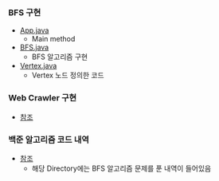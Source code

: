 ### BFS 구현
- <a href="https://github.com/hongjw1991/Java-DataStructure-Algorithm-DesignPattern/tree/master/Algorithm/Problem_Solve/BFS/App.java">App.java</a>
    - Main method
- <a href="https://github.com/hongjw1991/Java-DataStructure-Algorithm-DesignPattern/tree/master/Algorithm/Problem_Solve/BFS/BFS.java">BFS.java</a>
    - BFS 알고리즘 구현
- <a href="https://github.com/hongjw1991/Java-DataStructure-Algorithm-DesignPattern/tree/master/Algorithm/Problem_Solve/BFS/Vertex.java">Vertex.java</a>
    - Vertex 노드 정의한 코드

### Web Crawler 구현
- <a href="https://github.com/hongjw1991/Java-DataStructure-Algorithm-DesignPattern/tree/master/Algorithm/Problem_Solve/BFS/WebCrawler">참조</a>


### 백준 알고리즘 코드 내역
- <a href="https://github.com/hongjw1991/Java-DataStructure-Algorithm-DesignPattern/tree/master/Algorithm/Problem_Solve/BFS/BaekJoon">참조</a>
    - 해당 Directory에는 BFS 알고리즘 문제를 푼 내역이 들어있음